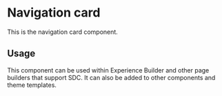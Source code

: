 
# Navigation card

This is the navigation card component.

## Usage

This component can be used within Experience Builder and other page builders
that support SDC. It can also be added to other components and theme templates.
